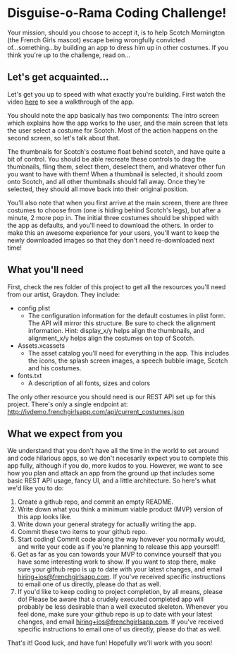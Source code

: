 # Disguise-o-Rama Coding Challenge!

Your mission, should you choose to accept it, is to help Scotch Mornington (the French Girls mascot) escape being wrongfully convicted of...something...by building an app to dress him up in other costumes.  If you think you're up to the challenge, read on...

## Let's get acquainted...

Let's get you up to speed with what exactly you're building.  First watch the video [here](https://github.com/FrenchGirls/ios-coding-challenge/blob/master/demo_video/Disguise-o-Rama%20Demo.mov) to see a walkthrough of the app.

You should note the app basically has two components:  The intro screen which explains how the app works to the user, and the main screen that lets the user select a costume for Scotch.  Most of the action happens on the second screen, so let's talk about that.

The thumbnails for Scotch's costume float behind scotch, and have quite a bit of control.  You should be able recreate these controls to drag the thumbnails, fling them, select them, deselect them, and whatever other fun you want to have with them!  When a thumbnail is selected, it should zoom onto Scotch, and all other thumbnails should fall away.  Once they're selected, they should all move back into their original position.

You'll also note that when you first arrive at the main screen, there are three costumes to choose from (one is hiding behind Scotch's legs), but after a minute, 2 more pop in.  The initial three costumes should be shipped with the app as defaults, and you'll need to download the others.  In order to make this an awesome experience for your users, you'll want to keep the newly downloaded images so that they don't need re-downloaded next time!

## What you'll need

First, check the res folder of this project to get all the resources you'll need from our artist, Graydon.  They include:
* config.plist
    * The configuration information for the default costumes in plist form.  The API will mirror this structure.  Be sure to check the alignment information.  Hint:  display_x/y helps align the thumbnails, and alignment_x/y helps align the costumes on top of Scotch.
* Assets.xcassets
    * The asset catalog you'll need for everything in the app.  This includes the icons, the splash screen images, a speech bubble image, Scotch and his costumes.
* fonts.txt
    * A description of all fonts, sizes and colors

The only other resource you should need is our REST API set up for this project.  There's only a single endpoint at: http://ivdemo.frenchgirlsapp.com/api/current_costumes.json

## What we expect from you

We understand that you don't have all the time in the world to set around and code hilarious apps, so we don't necesarily expect you to complete this app fully, although if you do, more kudos to you.  However, we want to see how you plan and attack an app from the ground up that includes some basic REST API usage, fancy UI, and a little architecture.  So here's what we'd like you to do:

1. Create a github repo, and commit an empty README.
1. Write down what you think a minimum viable product (MVP) version of this app looks like.
1. Write down your general strategy for actually writing the app.
1. Commit these two items to your github repo.
1. Start coding!  Commit code along the way however you normally would, and write your code as if you're planning to release this app yourself!
1. Get as far as you can towards your MVP to convince yourself that you have some interesting work to show.  If you want to stop there, make sure your github repo is up to date with your latest changes, and email hiring+ios@frenchgirlsapp.com.  If you've received specific instructions to email one of us directly, please do that as well.
1. If you'd like to keep coding to project completion, by all means, please do!  Please be aware that a crudely executed completed app will probably be less desirable than a well executed skeleton.  Whenever you feel done, make sure your github repo is up to date with your latest changes, and email hiring+ios@frenchgirlsapp.com.  If you've received specific instructions to email one of us directly, please do that as well.

That's it!  Good luck, and have fun!  Hopefully we'll work with you soon!

